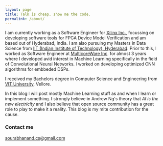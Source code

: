 ```yaml
---
layout: page
title: Talk is cheap, show me the code.
permalink: /about/
---
```



I am currently working as a Software Engineer for [Xilinx Inc.](https://www.xilinx.com/), focussing on developing software tools for FPGA Device Model Verification and am based out of Hyderabad, India. I am also pursuing my Masters in Data Science from [IIT (Indian Institute of Technology), Hyderabad](https://www.iith.ac.in/). 
Prior to this, I worked as Software Engineer at [MulticoreWare Inc](https://multicorewareinc.com/). for almost 3 years where I developed avid interest in Machine Learning specifically in the field of Convolutional Neural Networks. I worked on developing optimized CNN algorithms for embbeded DSPs.

I received my Bachelors degree in Computer Science and Engineering from [VIT University](http://www.vit.ac.in/), Vellore.

In this blog I will post mostly Machine Learning stuff as and when I learn or implement something. I strongly believe in Andrew Ng's theory that *AI is the new electricity* and I also believe that open source community has a great role to play to make it a reality. This blog is my mite contribution for the cause.

### Contact me

[sourabhanand.cs@gmail.com](mailto:sourabhanand.cs@gmail.com)
